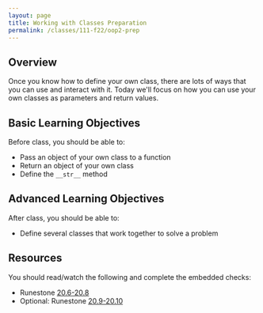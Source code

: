 ```yaml
---
layout: page
title: Working with Classes Preparation
permalink: /classes/111-f22/oop2-prep
---
```


## Overview
Once you know how to define your own class, there are lots of ways that you can use and interact with it. Today we'll focus on how you can use your own classes as parameters and return values.

## Basic Learning Objectives
Before class, you should be able to:
* Pass an object of your own class to a function
* Return an object of your own class
* Define the `__str__` method

## Advanced Learning Objectives
After class, you should be able to:
* Define several classes that work together to solve a problem

## Resources
You should read/watch the following and complete the embedded checks:
* Runestone [20.6-20.8](https://runestone.academy/ns/books/published/intro-cs/Classes/ObjectsasArgumentsandParameters.html)
* Optional: Runestone [20.9-20.10](https://runestone.academy/ns/books/published/intro-cs/Classes/sorting_instances.html)